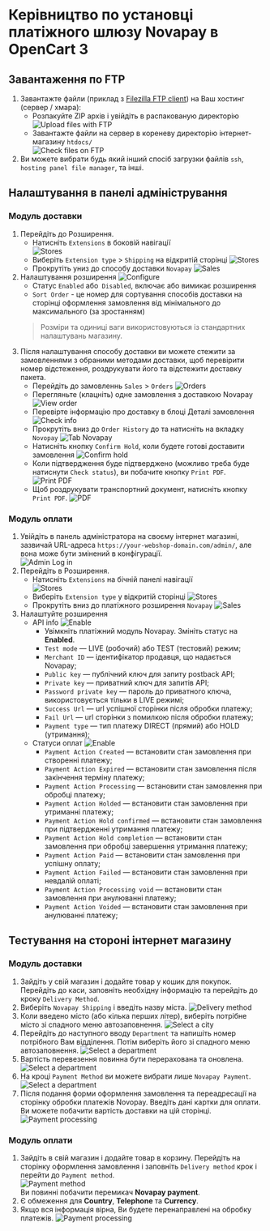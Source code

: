 # Керівництво по установці платіжного шлюзу Novapay в OpenCart 3

## Завантаження по FTP

1. Завантажте файли (приклад з [Filezilla FTP client](https://filezilla-project.org/)) на Ваш хостинг (сервер / хмара):
    - Розпакуйте ZIP архів і увійдіть в распакованую директорію  
    ![Upload files with FTP](images/en/21-FTP-Unpack.png)
    - Завантажте файли на сервер в кореневу директорію інтернет-магазину `htdocs/`  
    ![Check files on FTP](images/en/22-FTP-Upload.png)
2. Ви можете вибрати будь який інший спосіб загрузки файлів `ssh`, `hosting panel file manager`, та інші.

## Налаштування в панелі адміністрування

### Модуль доставки
1. Перейдіть до Розширення.
    - Натисніть `Extensions` в боковій навігації  
    ![Stores](images/en/02-Admin-Menu-Extensions.png)
    - Виберіть `Extension type` > `Shipping` на відкритій сторінці
    ![Stores](images/en/41-Admin-Extensions-Delivery.png)
    - Прокрутіть униз до способу доставки `Novapay`
    ![Sales](images/en/42-Admin-Novapay-Delivery-settings.png)
1. Налаштування розширення
    ![Configure](images/en/43-Admin-Novapay-Delivery-configure.png)
    - Статус `Enabled` або` Disabled`, включає або вимикає розширення
    - `Sort Order` - це номер для сортування способів доставки на сторінці оформлення замовлення від мінімального до максимального (за зростанням)
    > Розміри та одиниці ваги використовуються із стандартних налаштувань магазину.
1. Після налаштування способу доставки ви можете стежити за замовленнями з обраними методами доставки, щоб перевірити номер відстеження, роздрукувати його та відстежити доставку пакета.
    - Перейдіть до замовленнь `Sales` > `Orders`
    ![Orders](images/en/44-Admin-Orders.png)
    - Перегляньте (клацніть) одне замовлення з доставкою Novapay
    ![View order](images/en/45-Admin-View-Order.png)
    - Перевірте інформацію про доставку в блоці Деталі замовлення
    ![Check info](images/en/46-Admin-Check-Delivery.png)
    - Прокрутіть вниз до `Order History` до та натисніть на вкладку` Novopay`
    ![Tab Novapay](images/en/47-Admin-Tab-Novapay.png)
    - Натисніть кнопку `Confirm Hold`, коли будете готові доставити замовлення
    ![Confirm hold](images/en/48-Admin-Confirm-Hold.png)
    - Коли підтвердження буде підтверджено (можливо треба буде натиснути `Check status`), ви побачите кнопку `Print PDF`.
    ![Print PDF](images/en/49-Admin-Print-PDF.png)
    - Щоб роздрукувати транспортний документ, натисніть кнопку `Print PDF`.
    ![PDF](images/en/50-Admin-PDF.png)

### Модуль оплати

1. Увійдіть в панель адміністратора на своєму інтернет магазині, зазвичай URL-адреса `https://your-webshop-domain.com/admin/`, але вона може бути змінений в конфігурації.  
![Admin Log in](images/en/01-Admin-Login.png)
1. Перейдіть в Розширення.
    - Натисніть `Extensions` на бічній панелі навігації  
    ![Stores](images/en/02-Admin-Menu-Extensions.png)
    - Виберіть `Extension type` у відкритій сторінці
    ![Stores](images/en/03-Admin-Extensions-Payments.png)
    - Прокрутіть вниз до платіжного розширення `Novapay`
    ![Sales](images/en/06-Admin-Novapay-settings.png)
1. Налаштуйте розширення
    - API info
    ![Enable](images/en/07-Admin-Novapay-API.png)
        - Увімкніть платіжний модуль Novapay. Змініть статус на **Enabled**.  
        - `Test mode` — LIVE (робочий) або TEST (тестовий) режим;
        - `Merchant ID` — ідентифікатор продавця, що надається Novapay;
        - `Public key` — публічний ключ для запиту postback API;
        - `Private key` — приватний ключ для запитів API;
        - `Password private key` — пароль до приватного ключа, використовується тільки в LIVE режимі;
        - `Success Url` — url успішної сторінки після обробки платежу;
        - `Fail Url` — url сторінки з помилкою після обробки платежу;
        - `Payment type` — тип платежу DIRECT (прямий) або HOLD (утримання);
    - Статуси оплат
    ![Enable](images/en/08-Admin-Novapay-Status.png)
        - `Payment Action Created` — встановити стан замовлення при створенні платежу;
        - `Payment Action Expired` — встановити стан замовлення після закінчення терміну платежу;
        - `Payment Action Processing` — встановити стан замовлення при обробці платежу;
        - `Payment Action Holded` — встановити стан замовлення при утриманні платежу;
        - `Payment Action Hold confirmed` — встановити стан замовлення при підтвердженні утримання платежу;
        - `Payment Action Hold completion` — встановити стан замовлення при обробці завершення утримання платежу;
        - `Payment Action Paid` — встановити стан замовлення при успішну оплату;
        - `Payment Action Failed` — встановити стан замовлення при невдалій оплаті;
        - `Payment Action Processing void` — встановити стан замовлення при анулюванні платежу;
        - `Payment Action Voided` — встановити стан замовлення при анулюванні платежу;

## Тестування на стороні інтернет магазину

### Модуль доставки
1. Зайдіть у свій магазин і додайте товар у кошик для покупок. Перейдіть до каси, заповніть необхідну інформацію та перейдіть до кроку `Delivery Method`.
1. Виберіть `Novapay Shipping` і введіть назву міста.
![Delivery method](images/en/49-Front-Delivery-Method.png)
1. Коли введено місто (або кілька перших літер), виберіть потрібне місто зі спадного меню автозаповнення.
![Select a city](images/en/50-Front-Select-City.png)
1. Перейдіть до наступного вводу `Department` та напишіть номер потрібного Вам відділення. Потім виберіть його зі спадного меню автозаповнення.
![Select a department](images/en/51-Front-Select-Department.png)
1. Вартість перевезення повинна бути перерахована та оновлена.
![Select a department](images/en/52-Front-Shipping-Cost.png)
1. На кроці `Payment Method` ви можете вибрати лише `Novapay Payment`.
![Select a department](images/en/53-Front-Select-Payment.png)
1. Після подання форми оформлення замовлення та переадресації на сторінку обробки платежів Novopay. Введіть дані картки для оплати. Ви можете побачити вартість доставки на цій сторінці.
![Payment processing](images/en/54-Front-Payment-Processing.png)

### Модуль оплати
1. Зайдіть в свій магазин і додайте товар в корзину. Перейдіть на сторінку оформлення замовлення і заповніть `Delivery method` крок і перейти до `Payment method`.  
![Payment method](images/en/31-Front-Reviews-and-Payments.png)  
Ви повинні побачити перемикач **Novapay payment**.
1. Є обмеження для **Country**, **Telephone** та **Currency**. 
1. Якщо вся інформація вірна, Ви будете перенаправлені на обробку платежів.
![Payment processing](images/en/32-Front-Limitations.png)